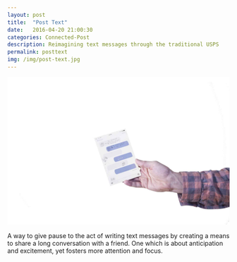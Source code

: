 ```yaml
---
layout: post
title:  "Post Text"
date:   2016-04-20 21:00:30
categories: Connected-Post  
description: Reimagining text messages through the traditional USPS
permalink: posttext
img: /img/post-text.jpg
---
```



<div class="col-xs-11">
	<img src="/img/post-text.jpg" class="img-responsive" alt="Responsive image"/>
</div>
<p>A way to give pause to the act of writing text messages by creating a means to share a long conversation with a friend. One which is about anticipation and excitement, yet fosters more attention and focus.
</p>
